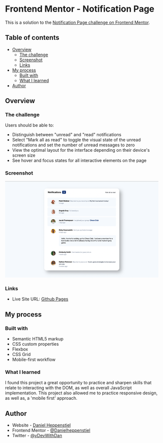 # Frontend Mentor - Notification Page

This is a solution to the [Notification Page challenge on Frontend Mentor](https://www.frontendmentor.io/challenges/notifications-page-DqK5QAmKbC).

## Table of contents

- [Overview](#overview)
  - [The challenge](#the-challenge)
  - [Screenshot](#screenshot)
  - [Links](#links)
- [My process](#my-process)
  - [Built with](#built-with)
  - [What I learned](#what-i-learned)
- [Author](#author)

## Overview

### The challenge

Users should be able to:

- Distinguish between "unread" and "read" notifications
- Select "Mark all as read" to toggle the visual state of the unread notifications and set the number of unread messages to zero
- View the optimal layout for the interface depending on their device's screen size
- See hover and focus states for all interactive elements on the page

### Screenshot

![alt text](assets/images/Final%20Project.png)

### Links

- Live Site URL: [Github Pages](https://danielheppenstiel.github.io/Notification-Page/)

## My process

### Built with

- Semantic HTML5 markup
- CSS custom properties
- Flexbox
- CSS Grid
- Mobile-first workflow

### What I learned

I found this project a great opportunity to practice and sharpen skills that relate to interacting with the DOM, as well as overall JavaScript implementation. This project also allowed me to practice responsive design, as well as, a 'mobile first' approach.

## Author

- Website - [Daniel Heppenstiel](https://github.com/Danielheppenstiel)
- Frontend Mentor - [@Danielheppenstiel](https://www.frontendmentor.io/profile/Danielheppenstiel)
- Twitter - [@yDevWithDan](https://twitter.com/DevWithDan)
